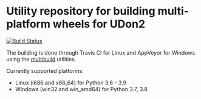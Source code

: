 # Utility repository for building multi-platform wheels for UDon2

[![Build Status](https://travis-ci.com/udon2/udon2-wheels.svg?branch=master)](https://travis-ci.com/udon2/udon2-wheels)

The building is done through Travis CI for Linux and AppVeyor for Windows using the [multibuild](https://github.com/matthew-brett/multibuild) utilities.

Currently supported platforms:
- Linux (i686 and x86_64) for Python 3.6 - 3.9
- Windows (win32 and win_amd64) for Python 3.7, 3.8